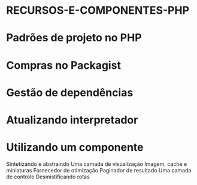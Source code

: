 # RECURSOS-E-COMPONENTES-PHP
# Padrões de projeto no PHP
# Compras no Packagist
# Gestão de dependências
# Atualizando interpretador
# Utilizando um componente
Sintetizando e abstraindo
Uma camada de visualização
Imagem, cache e miniaturas
Fornecedor de otimização
Paginador de resultado
Uma camada de controle
Desmistificando rotas
